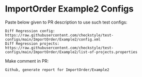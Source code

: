 # ImportOrder Example2 Configs
Paste below given to PR description to use such test configs:
```
Diff Regression config: https://raw.githubusercontent.com/checkstyle/test-configs/main/ImportOrder/Example2/config.xml
Diff Regression projects: https://raw.githubusercontent.com/checkstyle/test-configs/main/ImportOrder/Example2/list-of-projects.properties
```
Make comment in PR:
```
Github, generate report for ImportOrder/Example2
```
